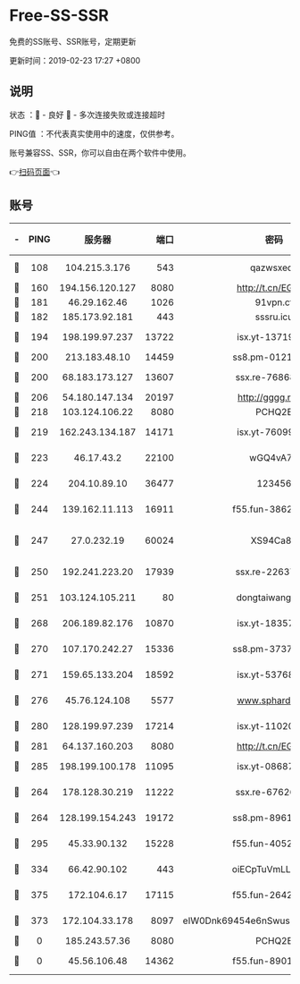 # Free-SS-SSR

免费的SS账号、SSR账号，定期更新

更新时间：2019-02-23 17:27 +0800

## 说明

状态     ：🙂 - 良好 🙁 - 多次连接失败或连接超时

PING值   ：不代表真实使用中的速度，仅供参考。

账号兼容SS、SSR，你可以自由在两个软件中使用。

👉[扫码页面](https://liesauer.github.io/free-ss-ssr.github.io/)👈

## 账号

|-|PING|服务器|端口|密码|加密方式|区域|
|:----:|:----:|:-----:|-----:|:----:|:----:|:----:|
|🙂|108|104.215.3.176|543|qazwsxedc|aes-256-gcm|JP|
|🙂|160|194.156.120.127|8080|http://t.cn/EGJIyrl|rc4-md5|RU|
|🙂|181|46.29.162.46|1026|91vpn.cf|rc4-md5|RU|
|🙂|182|185.173.92.181|443|sssru.icu|rc4-md5|RU|
|🙂|194|198.199.97.237|13722|isx.yt-13719964|aes-256-cfb|US|
|🙂|200|213.183.48.10|14459|ss8.pm-01218790|rc4-md5|RU|
|🙂|200|68.183.173.127|13607|ssx.re-76868937|aes-256-cfb|US|
|🙂|206|54.180.147.134|20197|http://gggg.rocks|chacha20|KR|
|🙂|218|103.124.106.22|8080|PCHQ2E|rc4-md5|US|
|🙂|219|162.243.134.187|14171|isx.yt-76099235|aes-256-cfb|US|
|🙂|223|46.17.43.2|22100|wGQ4vA7D|aes-256-gcm|RU|
|🙂|224|204.10.89.10|36477|123456|aes-256-cfb|US|
|🙂|244|139.162.11.113|16911|f55.fun-38620708|aes-256-cfb|SG|
|🙂|247|27.0.232.19|60024|XS94Ca8K|xchacha20-ietf-poly1305|HK|
|🙂|250|192.241.223.20|17939|ssx.re-22637861|aes-256-cfb|US|
|🙂|251|103.124.105.211|80|dongtaiwang.com|aes-256-cfb|US|
|🙂|268|206.189.82.176|10870|isx.yt-18357670|aes-256-cfb|SG|
|🙂|270|107.170.242.27|15336|ss8.pm-37378232|aes-256-cfb|US|
|🙂|271|159.65.133.204|18592|isx.yt-53768973|aes-256-cfb|SG|
|🙂|276|45.76.124.108|5577|www.sphard.com|aes-256-cfb|AU|
|🙂|280|128.199.97.239|17214|isx.yt-11020903|aes-256-cfb|SG|
|🙂|281|64.137.160.203|8080|http://t.cn/EGJIyrl|rc4-md5|CA|
|🙂|285|198.199.100.178|11095|isx.yt-08687523|aes-256-cfb|US|
|🙂|264|178.128.30.219|11222|ssx.re-67626834|aes-256-cfb|SG|
|🙂|264|128.199.154.243|19172|ss8.pm-89617917|aes-256-cfb|SG|
|🙂|295|45.33.90.132|15228|f55.fun-40522373|aes-256-cfb|US|
|🙂|334|66.42.90.102|443|oiECpTuVmLLxk4Ts|aes-256-cfb|US|
|🙂|375|172.104.6.17|17115|f55.fun-26427842|aes-256-cfb|US|
|🙁|373|172.104.33.178|8097|eIW0Dnk69454e6nSwuspv9DmS201tQ0D|aes-256-cfb|SG|
|🙁|0|185.243.57.36|8080|PCHQ2E|rc4-md5|US|
|🙁|0|45.56.106.48|14362|f55.fun-89010731|aes-256-cfb|US|
